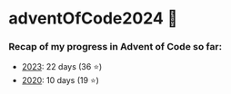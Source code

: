 # adventOfCode2024 🎄


### Recap of my progress in Advent of Code so far:
* [2023](https://github.com/monpie3/adventOfCode2023): 22 days (36 ⭐)
* [2020](https://github.com/monpie3/adventOfCode2020): 10 days (19 ⭐)
